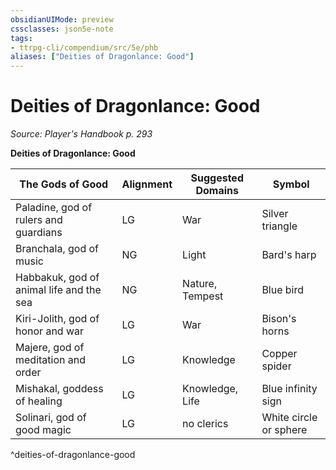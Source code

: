 ```yaml
---
obsidianUIMode: preview
cssclasses: json5e-note
tags:
- ttrpg-cli/compendium/src/5e/phb
aliases: ["Deities of Dragonlance: Good"]
---
```

# Deities of Dragonlance: Good
*Source: Player's Handbook p. 293* 

**Deities of Dragonlance: Good**

| The Gods of Good | Alignment | Suggested Domains | Symbol |
|------------------|-----------|-------------------|--------|
| Paladine, god of rulers and guardians | LG | War | Silver triangle |
| Branchala, god of music | NG | Light | Bard's harp |
| Habbakuk, god of animal life and the sea | NG | Nature, Tempest | Blue bird |
| Kiri-Jolith, god of honor and war | LG | War | Bison's horns |
| Majere, god of meditation and order | LG | Knowledge | Copper spider |
| Mishakal, goddess of healing | LG | Knowledge, Life | Blue infinity sign |
| Solinari, god of good magic | LG | no clerics | White circle or sphere |
^deities-of-dragonlance-good